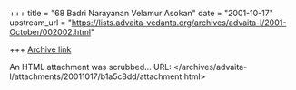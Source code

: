 +++
title = "68 Badri Narayanan Velamur Asokan"
date = "2001-10-17"
upstream_url = "https://lists.advaita-vedanta.org/archives/advaita-l/2001-October/002002.html"

+++
[Archive link](https://lists.advaita-vedanta.org/archives/advaita-l/2001-October/002002.html)

An HTML attachment was scrubbed...
URL: </archives/advaita-l/attachments/20011017/b1a5c8dd/attachment.html>
